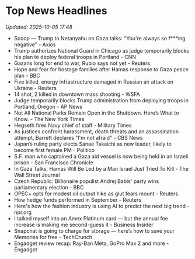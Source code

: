 # Top News Headlines

_Updated: 2025-10-05 17:48_

- Scoop — Trump to Netanyahu on Gaza talks: "You're always so f***ing negative" - Axios
- Trump authorizes National Guard in Chicago as judge temporarily blocks his plan to deploy federal troops in Portland - CNN
- Gazans long for end to war, Rubio says not yet - Reuters
- Hope and fear for hostage families after Hamas response to Gaza peace plan - BBC
- Five killed, energy infrastructure damaged in Russian air attack on Ukraine - Reuters
- 14 shot, 2 killed in downtown mass shooting - WSFA
- Judge temporarily blocks Trump administration from deploying troops in Portland, Oregon - AP News
- Not All National Parks Remain Open in the Shutdown. Here’s What to Know. - The New York Times
- Hegseth fires Navy chief of staff - Military Times
- As justices confront harassment, death threats and an assassination attempt, Barrett declares "I'm not afraid" - CBS News
- Japan’s ruling party elects Sanae Takaichi as new leader, likely to become first female PM - Politico
- S.F. man who captained a Gaza aid vessel is now being held in an Israeli prison - San Francisco Chronicle
- In Gaza Talks, Hamas Will Be Led by a Man Israel Just Tried To Kill - The Wall Street Journal
- Czech Republic: Billionaire populist Andrej Babis' party wins parliamentary election - BBC
- OPEC+ opts for modest oil output hike as glut fears mount - Reuters
- How hedge funds performed in September - Reuters
- Here's how the fashion industry is using AI to predict the next big trend - npr.org
- I talked myself into an Amex Platinum card — but the annual fee increase is making me second-guess it - Business Insider
- Snapchat is going to charge for storage — here’s how to save your Memories for free - TechCrunch
- Engadget review recap: Ray-Ban Meta, GoPro Max 2 and more - Engadget